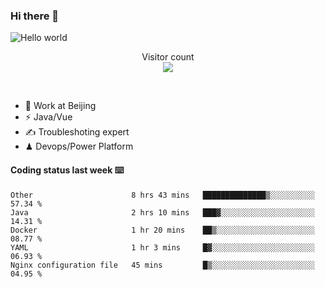 ### Hi there 👋

<img src="https://raw.githubusercontent.com/sagar-viradiya/sagar-viradiya/master/resources/banner.png" alt="Hello world">
<p align="center"> 
  Visitor count<br/>
  <img src="https://profile-counter.glitch.me/youszoe/count.svg" />
</p>
<br/>

- 🍻 Work at Beijing 
- ⚡  Java/Vue
- ✍️  Troubleshoting expert
- ♟  Devops/Power Platform 

#### Coding status last week ⌨️

<!--START_SECTION:waka-->
```text
Other                      8 hrs 43 mins   ██████████████▒░░░░░░░░░░   57.34 % 
Java                       2 hrs 10 mins   ███▓░░░░░░░░░░░░░░░░░░░░░   14.31 % 
Docker                     1 hr 20 mins    ██▒░░░░░░░░░░░░░░░░░░░░░░   08.77 % 
YAML                       1 hr 3 mins     █▓░░░░░░░░░░░░░░░░░░░░░░░   06.93 % 
Nginx configuration file   45 mins         █▒░░░░░░░░░░░░░░░░░░░░░░░   04.95 % 
```
<!--END_SECTION:waka-->

<br/>
<center><img src="http://ghchart.rshah.org/409ba5/yousazoe" alt="" /></center>


